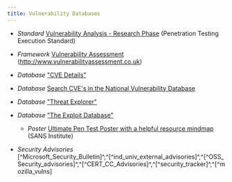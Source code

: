 ```yaml
---
title: Vulnerability Databases
---
```


  * *Standard* [Vulnerability Analysis -  Research Phase](http://www.pentest-standard.org/index.php/Vulnerability_Analysis#Research) (Penetration Testing Execution Standard)
  
  * *Framework* [Vulnerability Assessment](http://www.vulnerabilityassessment.co.uk/Penetration%20Test.html#FMFreemind_Link_1513945467FM) (http://www.vulnerabilityassessment.co.uk)
  
  * *Database* ["CVE Details"](http://www.cvedetails.com/)

  * *Database* [Search CVE's in the National Vulnerability Database](https://nvd.nist.gov/search)

  * *Database* ["Threat Explorer"](http://us.norton.com/security_response/threatexplorer/vulnerabilities.jsp)

  * *Database* ["The Exploit Database"](http://www.exploit-db.com/)

    * *Poster* [Ultimate Pen Test Poster with a helpful resource mindmap](https://www.sans.org/posters/ultimate-pen-test-poster/) (SANS Institute)

  * *Security Advisories* [^Microsoft_Security_Bulletin]^,^[^ind_univ_external_advisories]^,^[^OSS_Security_advisories]^,^[^CERT_CC_Advisories]^,^[^security_tracker]^,^[^mozilla_vulns]


